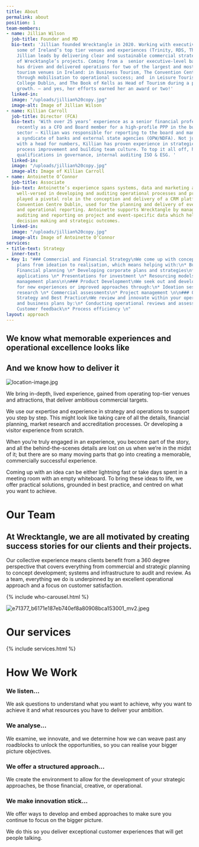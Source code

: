 ```yaml
---
title: About
permalink: about
position: 1
team-members:
- name: Jillian Wilson
  job-title: Founder and MD
  bio-text: 'Jillian founded Wrecktangle in 2020. Working with executive teams in
    some of Ireland’s top tier venues and experiences (Trinity, RDS, Theatre of Light),
    Jillian leads by delivering clear and sustainable commercial strategies for all
    of Wrecktangle’s projects. Coming from a  senior executive-level background, Jillian
    has driven and delivered operations for two of the largest and most successful
    tourism venues in Ireland: in Business Tourism, The Convention Centre Dublin (CCD)
    through mobilisation to operational success; and  in Leisure Tourism, at Trinity
    College Dublin, and The Book of Kells as Head of Tourism during a period of exceptional
    growth. – and yes, her efforts earned her an award or two!'
  linked-in: 
  image: "/uploads/jillian%20copy.jpg"
  image-alt: Image of Jillian Wilson
- name: Killian Carroll
  job-title: Director (FCA)
  bio-text: 'With over 25 years’ experience as a senior financial professional – most
    recently as a CFO and Board member for a high-profile PPP in the business tourism
    sector – Killian was responsible for reporting to the board and managing the relationship  with
    a syndicate of banks and external state agencies (OPW/NDFA). Not just someone
    with a head for numbers, Killian has proven experience in strategic planning,
    process improvement and building team culture. To top it all off, he also holds
    qualifications in governance, internal auditing ISO & ESG. '
  linked-in: 
  image: "/uploads/jillian%20copy.jpg"
  image-alt: Image of Killian Carroll
- name: Antoinette O’Connor
  job-title: Associate
  bio-text: Antoinette’s experience spans systems, data and marketing and she  is
    well-versed in developing and auditing operational processes and procedures. She
    played a pivotal role in the conception and delivery of a CRM platform in the
    Convention Centre Dublin, used for the planning and delivery of events and financial
    and operational reporting. Antoinette supports Wrecktangle by managing, analysing,
    auditing and reporting on project and event-specific data which helps drive commercial
    decision making and strategic outcomes.
  linked-in: 
  image: "/uploads/jillian%20copy.jpg"
  image-alt: Image of Antoinette O’Connor
services:
- title-text: Strategy
  inner-text: 
- Key 1: "### Commercial and Financial Strategy\nWe come up with concepts and project
    plans from ideation to realisation, which means helping with:\n* Business modelling\n*
    Financial planning \n* Developing corporate plans and strategies\n* Drafting funding
    applications \n* Presentations for investment \n* Resourcing models\n* Operational
    management plans\n\n### Product Development\nWe seek out and develop opportunities
    for new experiences or improved approaches through:\n* Ideation sessions\n* Market
    research \n* Commercial assessments\n* Project management \n\n### Operational
    Strategy and Best Practice\nWe review and innovate within your operational models
    and business plans by:\n* Conducting operational reviews and assessments\n* Benchmarking\n*
    Customer feedback\n* Process efficiency \n"
layout: approach
---
```


## **We know what memorable experiences and operational excellence looks like** 
## And we know how to deliver it

![location-image.jpg](/uploads/location-image.jpg)

We bring in-depth, lived experience, gained from operating top-tier venues and attractions, that deliver ambitious commercial targets.

We use our expertise and experience in strategy and operations to support you step by step. This might look like taking care of all the details, financial planning, market research and accreditation processes. Or developing a visitor experience from scratch.

When you’re truly engaged in an experience, you become part of the story, and all the behind-the-scenes details are lost on us when we’re in the midst of it; but there are so many moving parts that go into creating a memorable, commercially successful experience.

Coming up with an idea can be either lightning fast or take days spent in a meeting room with an empty whiteboard. To bring these ideas to life, we offer practical solutions, grounded in best practice, and centred on what you want to achieve.

# Our Team

## At Wrecktangle, we are all motivated by creating success stories for our clients and their projects. 

Our collective experience means clients benefit from a 360 degree perspective that covers everything from commercial and strategic planning to concept development; systems and infrastructure to audit and review. As a team, everything we do is underpinned by an excellent operational approach and a focus on customer satisfaction.

{% include who-carousel.html %}

![e71377_b6171e187eb740ef8a80908bca153001_mv2.jpeg](/uploads/e71377_b6171e187eb740ef8a80908bca153001_mv2.jpeg)

# Our services
{% include services.html %}

# How We Work
### We listen…
We ask questions to understand what you want to achieve, why you want to achieve it and what resources you have to deliver your ambition.

### We analyse…
​We examine, we innovate, and we determine how we can weave past any roadblocks to unlock the opportunities, so you can realise your bigger picture objectives.

### We offer a structured approach… 
We create the environment to allow for the development of your strategic approaches, be those financial, creative, or operational.

### We make innovation stick…
We offer ways to develop and embed approaches to make sure you continue to focus on the bigger picture. 

We do this so you deliver exceptional customer experiences that will get people talking. 

